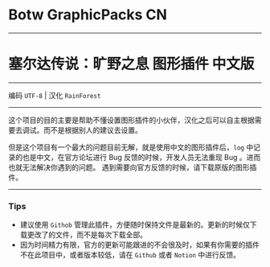 # Botw GraphicPacks CN 

----
# 塞尔达传说：旷野之息 图形插件 中文版

----

编码 `UTF-8` | 汉化 `RainForest` 

----

这个项目的目的主要是帮助不懂设置图形插件的小伙伴，汉化之后可以自主根据需要去调试。而不是根据别人的建议去设置。

但是这个项目有一个最大的问题目前无解，就是使用中文的图形插件后，`log` 中记录的也是中文，在官方论坛进行 Bug 反馈的时候，开发人员无法重现 Bug 。进而也就无法解决你遇到的问题。
遇到需要向官方反馈的时候，请下载原版的图形插件。

----
### Tips
- 建议使用 `Githob` 管理此插件，方便随时保持文件是最新的。更新的时候仅下载更改了的文件，而不是每次下载全部。
- 因为时间精力有限，官方的更新可能跟进的不会很及时，如果有你需要的插件不在此项目中，或者版本较低，请在 `Github` 或者 `Notion` 中进行反馈。